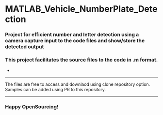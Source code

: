 # MATLAB_Vehicle_NumberPlate_Detection
### Project for efficient number and letter detection using a camera capture input to the code files and show/store the detected output

### This project facilitates the source files to the code in .&#109; format.
-

------------

The files are free to access and downlaod using clone repository option.
Samples can be added using PR to this repository.

------------


### Happy OpenSourcing!

